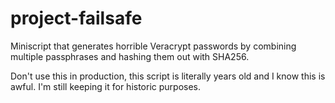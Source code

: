 # project-failsafe
Miniscript that generates horrible Veracrypt passwords by combining multiple passphrases and hashing them out with SHA256.

Don't use this in production, this script is literally years old and I know this is awful. I'm still keeping it for historic purposes.
